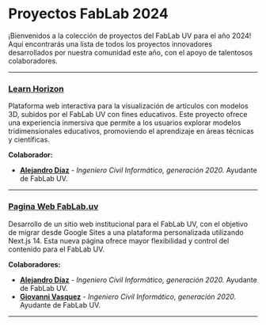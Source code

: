 # Proyectos FabLab 2024

¡Bienvenidos a la colección de proyectos del FabLab UV para el año 2024! Aquí encontrarás una lista de todos los proyectos innovadores desarrollados por nuestra comunidad este año, con el apoyo de talentosos colaboradores.

---

### [Learn Horizon](https://github.com/FabLab-Projects/LearnHorizon)
Plataforma web interactiva para la visualización de artículos con modelos 3D, subidos por el FabLab UV con fines educativos. Este proyecto ofrece una experiencia inmersiva que permite a los usuarios explorar modelos tridimensionales educativos, promoviendo el aprendizaje en áreas técnicas y científicas.

**Colaborador:**  
* **[Alejandro Díaz](https://github.com/IxyzDev)** - *Ingeniero Civil Informático, generación 2020.* Ayudante de FabLab UV.

---

### [Pagina Web FabLab.uv](https://github.com/fablab-UV/fablab-WEB)
Desarrollo de un sitio web institucional para el FabLab UV, con el objetivo de migrar desde Google Sites a una plataforma personalizada utilizando Next.js 14. Esta nueva página ofrece mayor flexibilidad y control del contenido para el FabLab UV.

**Colaboradores:**  

* **[Alejandro Díaz](https://github.com/IxyzDev)** - *Ingeniero Civil Informático, generación 2020.* Ayudante de FabLab UV.
* **[Giovanni Vasquez](https://github.com/Giovvnni)** - *Ingeniero Civil Informático, generación 2020.* Ayudante de FabLab UV.

---
